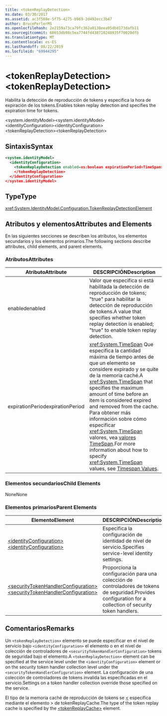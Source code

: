 ```yaml
---
title: <tokenReplayDetection>
ms.date: 03/30/2017
ms.assetid: ac3f588e-5f75-4275-b969-2d492ecc3b47
author: BrucePerlerMS
ms.openlocfilehash: 2e2159a73ca79fc362a8138eea95dbd173dafb11
ms.sourcegitcommit: 68653db98c5ea7744fd438710248935f70020dfb
ms.translationtype: MT
ms.contentlocale: es-ES
ms.lasthandoff: 08/22/2019
ms.locfileid: "69944295"
---
```

# <a name="tokenreplaydetection"></a><span data-ttu-id="a9457-101">\<tokenReplayDetection></span><span class="sxs-lookup"><span data-stu-id="a9457-101">\<tokenReplayDetection></span></span>
<span data-ttu-id="a9457-102">Habilita la detección de reproducción de tokens y especifica la hora de expiración de los tokens.</span><span class="sxs-lookup"><span data-stu-id="a9457-102">Enables token replay detection and specifies the expiration time for tokens.</span></span>  
  
 <span data-ttu-id="a9457-103">\<system.identityModel></span><span class="sxs-lookup"><span data-stu-id="a9457-103">\<system.identityModel></span></span>  
<span data-ttu-id="a9457-104">\<identityConfiguration></span><span class="sxs-lookup"><span data-stu-id="a9457-104">\<identityConfiguration></span></span>  
<span data-ttu-id="a9457-105">\<tokenReplayDetection></span><span class="sxs-lookup"><span data-stu-id="a9457-105">\<tokenReplayDetection></span></span>  
  
## <a name="syntax"></a><span data-ttu-id="a9457-106">Sintaxis</span><span class="sxs-lookup"><span data-stu-id="a9457-106">Syntax</span></span>  
  
```xml  
<system.identityModel>  
  <identityConfiguration>  
    <tokenReplayDetection enabled=xs:boolean expirationPeriod=TimeSpan>  
    </tokenReplayDetection>  
  </identityConfiguration>  
</system.identityModel>  
```  
  
## <a name="type"></a><span data-ttu-id="a9457-107">Type</span><span class="sxs-lookup"><span data-stu-id="a9457-107">Type</span></span>  
 <xref:System.IdentityModel.Configuration.TokenReplayDetectionElement>  
  
## <a name="attributes-and-elements"></a><span data-ttu-id="a9457-108">Atributos y elementos</span><span class="sxs-lookup"><span data-stu-id="a9457-108">Attributes and Elements</span></span>  
 <span data-ttu-id="a9457-109">En las siguientes secciones se describen los atributos, los elementos secundarios y los elementos primarios.</span><span class="sxs-lookup"><span data-stu-id="a9457-109">The following sections describe attributes, child elements, and parent elements.</span></span>  
  
### <a name="attributes"></a><span data-ttu-id="a9457-110">Atributos</span><span class="sxs-lookup"><span data-stu-id="a9457-110">Attributes</span></span>  
  
|<span data-ttu-id="a9457-111">Atributo</span><span class="sxs-lookup"><span data-stu-id="a9457-111">Attribute</span></span>|<span data-ttu-id="a9457-112">DESCRIPCIÓN</span><span class="sxs-lookup"><span data-stu-id="a9457-112">Description</span></span>|  
|---------------|-----------------|  
|<span data-ttu-id="a9457-113">enabled</span><span class="sxs-lookup"><span data-stu-id="a9457-113">enabled</span></span>|<span data-ttu-id="a9457-114">Valor que especifica si está habilitada la detección de reproducción de tokens; "true" para habilitar la detección de reproducción de tokens.</span><span class="sxs-lookup"><span data-stu-id="a9457-114">A value that specifies whether token replay detection is enabled; "true" to enable token replay detection.</span></span>|  
|<span data-ttu-id="a9457-115">expirationPeriod</span><span class="sxs-lookup"><span data-stu-id="a9457-115">expirationPeriod</span></span>|<span data-ttu-id="a9457-116"><xref:System.TimeSpan> Que especifica la cantidad máxima de tiempo antes de que un elemento se considere expirado y se quite de la memoria caché.</span><span class="sxs-lookup"><span data-stu-id="a9457-116">A <xref:System.TimeSpan> that specifies the maximum amount of time before an item is considered expired and removed from the cache.</span></span>  <span data-ttu-id="a9457-117">Para obtener más información sobre cómo especificar <xref:System.TimeSpan> valores, vea [valores TimeSpan](../windows-workflow-foundation/index.md).</span><span class="sxs-lookup"><span data-stu-id="a9457-117">For more information about how to specify <xref:System.TimeSpan> values, see [Timespan Values](../windows-workflow-foundation/index.md).</span></span>|  
  
### <a name="child-elements"></a><span data-ttu-id="a9457-118">Elementos secundarios</span><span class="sxs-lookup"><span data-stu-id="a9457-118">Child Elements</span></span>  
 <span data-ttu-id="a9457-119">None</span><span class="sxs-lookup"><span data-stu-id="a9457-119">None</span></span>  
  
### <a name="parent-elements"></a><span data-ttu-id="a9457-120">Elementos primarios</span><span class="sxs-lookup"><span data-stu-id="a9457-120">Parent Elements</span></span>  
  
|<span data-ttu-id="a9457-121">Elemento</span><span class="sxs-lookup"><span data-stu-id="a9457-121">Element</span></span>|<span data-ttu-id="a9457-122">DESCRIPCIÓN</span><span class="sxs-lookup"><span data-stu-id="a9457-122">Description</span></span>|  
|-------------|-----------------|  
|[<span data-ttu-id="a9457-123">\<identityConfiguration></span><span class="sxs-lookup"><span data-stu-id="a9457-123">\<identityConfiguration></span></span>](identityconfiguration.md)|<span data-ttu-id="a9457-124">Especifica la configuración de identidad de nivel de servicio.</span><span class="sxs-lookup"><span data-stu-id="a9457-124">Specifies service-level identity settings.</span></span>|  
|[<span data-ttu-id="a9457-125">\<securityTokenHandlerConfiguration></span><span class="sxs-lookup"><span data-stu-id="a9457-125">\<securityTokenHandlerConfiguration></span></span>](securitytokenhandlerconfiguration.md)|<span data-ttu-id="a9457-126">Proporciona la configuración para una colección de controladores de tokens de seguridad.</span><span class="sxs-lookup"><span data-stu-id="a9457-126">Provides configuration for a collection of security token handlers.</span></span>|  
  
## <a name="remarks"></a><span data-ttu-id="a9457-127">Comentarios</span><span class="sxs-lookup"><span data-stu-id="a9457-127">Remarks</span></span>  
 <span data-ttu-id="a9457-128">Un `<tokenReplayDetection>` elemento se puede especificar en el nivel de servicio bajo `<identityConfiguration>` el elemento o en el nivel de colección de controladores de `<securityTokenHandlerConfiguration>` tokens de seguridad bajo el elemento.</span><span class="sxs-lookup"><span data-stu-id="a9457-128">A `<tokenReplayDetection>` element can be specified at the service level under the `<identityConfiguration>` element or on the security token handler collection level under the `<securityTokenHandlerConfiguration>` element.</span></span> <span data-ttu-id="a9457-129">La configuración de una colección de controladores de tokens invalida las especificadas en el servicio.</span><span class="sxs-lookup"><span data-stu-id="a9457-129">Settings on a token handler collection override those specified on the service.</span></span>  
  
 <span data-ttu-id="a9457-130">El tipo de la memoria caché de reproducción de tokens se [ \<](tokenreplaycache.md) especifica mediante el elemento > de tokenReplayCache.</span><span class="sxs-lookup"><span data-stu-id="a9457-130">The type of the token replay cache is specified by the [\<tokenReplayCache>](tokenreplaycache.md) element.</span></span>
